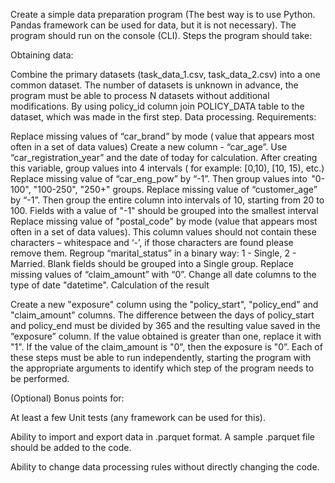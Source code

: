 Create a simple data preparation program (The best way is to use Python. Pandas framework can be used for data, but it is not necessary). The program should run on the console (CLI). Steps the program should take:

Obtaining data:

Combine the primary datasets (task_data_1.csv, task_data_2.csv) into a one common dataset. The number of datasets is unknown in advance, the program must be able to process N datasets without additional modifications.
By using policy_id column join POLICY_DATA table to the dataset, which was made in the first step.
Data processing. Requirements:

Replace missing values of “car_brand” by mode ( value that appears most often in a set of data values)
Create a new column - “car_age”. Use “car_registration_year” and the date of today for calculation. After creating this variable, group values into 4 intervals ( for example: [0,10), [10, 15), etc.)
Replace missing value of “car_eng_pow” by “-1”. Then group values into  "0-100", "100-250", "250+" groups.
Replace missing value of “customer_age” by “-1”. Then group the entire column into intervals of 10, starting from 20 to 100. Fields with a value of "-1" should be grouped into the smallest interval
Replace missing value of "postal_code" by mode (value that appears most often in a set of data values). This column values should not contain these characters – whitespace and ‘-’, if those characters are found please remove them.
Regroup “marital_status” in a binary way: 1 - Single, 2 - Married. Blank fields should be grouped into a Single group.
Replace missing values of “claim_amount” with “0”.
Change all date columns to the type of date "datetime".
Calculation of the result

Create a new "exposure" column using the "policy_start", "policy_end" and "claim_amount" columns. The difference between the days of policy_start and policy_end must be divided by 365 and the resulting value saved in the “exposure” column. If the value obtained is greater than one, replace it with "1". If the value of the claim_amount is "0", then the exposure is "0”.
Each of these steps must be able to run independently, starting the program with the appropriate arguments to identify which step of the program needs to be performed.

(Optional) Bonus points for:

At least a few Unit tests (any framework can be used for this).

Ability to import and export data in .parquet format. A sample .parquet file should be added to the code.

Ability to change data processing rules without directly changing the code.
